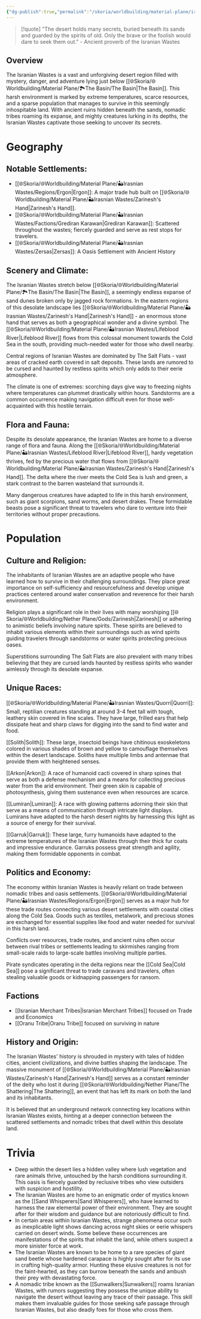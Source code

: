 ```yaml
---
{"dg-publish":true,"permalink":"/skoria/worldbuilding/material-plane/irasnian-wastes/irasnian-wastes/","noteIcon":"Region","created":"2023-06-06T00:06:23.945+02:00","updated":"2023-06-08T13:07:14.751+02:00"}
---
```



> [!quote] "The desert holds many secrets, buried beneath its sands and guarded by the spirits of old. Only the brave or the foolish would dare to seek them out." - Ancient proverb of the Isranian Wastes

## Overview
The Isranian Wastes is a vast and unforgiving desert region filled with mystery, danger, and adventure lying just below [[🌐Skoria/🌐Worldbuilding/Material Plane/🏞️The Basin/The Basin\|The Basin]]. This harsh environment is marked by extreme temperatures, scarce resources, and a sparse population that manages to survive in this seemingly inhospitable land. With ancient ruins hidden beneath the sands, nomadic tribes roaming its expanse, and mighty creatures lurking in its depths, the Isranian Wastes captivate those seeking to uncover its secrets.

# Geography
## Notable Settlements:
- [[🌐Skoria/🌐Worldbuilding/Material Plane/🏜️Irasnian Wastes/Regions/Ergon\|Ergon]]: A major trade hub built on [[🌐Skoria/🌐Worldbuilding/Material Plane/🏜️Irasnian Wastes/Zarinesh's Hand\|Zarinesh's Hand]].
- [[🌐Skoria/🌐Worldbuilding/Material Plane/🏜️Irasnian Wastes/Factions/Grediran Karawan\|Grediran Karawan]]: Scattered throughout the wastes; fiercely guarded and serve as rest stops for travelers.
- [[🌐Skoria/🌐Worldbuilding/Material Plane/🏜️Irasnian Wastes/Zersas\|Zersas]]: A Oasis Settlement with Ancient History

## Scenery and Climate:
The Isranian Wastes stretch below [[🌐Skoria/🌐Worldbuilding/Material Plane/🏞️The Basin/The Basin\|The Basin]], a seemingly endless expanse of sand dunes broken only by jagged rock formations. In the eastern regions of this desolate landscape lies [[🌐Skoria/🌐Worldbuilding/Material Plane/🏜️Irasnian Wastes/Zarinesh's Hand\|Zarinesh's Hand]] - an enormous stone hand that serves as both a geographical wonder and a divine symbol. The [[🌐Skoria/🌐Worldbuilding/Material Plane/🏜️Irasnian Wastes/Lifeblood River\|Lifeblood River]] flows from this colossal monument towards the Cold Sea in the south, providing much-needed water for those who dwell nearby.

Central regions of Isranian Wastes are dominated by The Salt Flats - vast areas of cracked earth covered in salt deposits. These lands are rumored to be cursed and haunted by restless spirits which only adds to their eerie atmosphere.

The climate is one of extremes: scorching days give way to freezing nights where temperatures can plummet drastically within hours. Sandstorms are a common occurrence making navigation difficult even for those well-acquainted with this hostile terrain.

## Flora and Fauna:
Despite its desolate appearance, the Isranian Wastes are home to a diverse range of flora and fauna. Along the [[🌐Skoria/🌐Worldbuilding/Material Plane/🏜️Irasnian Wastes/Lifeblood River\|Lifeblood River]], hardy vegetation thrives, fed by the precious water that flows from [[🌐Skoria/🌐Worldbuilding/Material Plane/🏜️Irasnian Wastes/Zarinesh's Hand\|Zarinesh's Hand]]. The delta where the river meets the Cold Sea is lush and green, a stark contrast to the barren wasteland that surrounds it.

Many dangerous creatures have adapted to life in this harsh environment, such as giant scorpions, sand worms, and desert drakes. These formidable beasts pose a significant threat to travelers who dare to venture into their territories without proper precautions.

# Population
## Culture and Religion:
The inhabitants of Isranian Wastes are an adaptive people who have learned how to survive in their challenging surroundings. They place great importance on self-sufficiency and resourcefulness and develop unique practices centered around water conservation and reverence for their harsh environment.

Religion plays a significant role in their lives with many worshiping [[🌐Skoria/🌐Worldbuilding/Nether Plane/Gods/Zarinesh\|Zarinesh]] or adhering to animistic beliefs involving nature spirits. These spirits are believed to inhabit various elements within their surroundings such as wind spirits guiding travelers through sandstorms or water spirits protecting precious oases.

Superstitions surrounding The Salt Flats are also prevalent with many tribes believing that they are cursed lands haunted by restless spirits who wander aimlessly through its desolate expanse.

## Unique Races:
[[🌐Skoria/🌐Worldbuilding/Material Plane/🏜️Irasnian Wastes/Quorri\|Quorri]]: Small, reptilian creatures standing at around 3-4 feet tall with tough, leathery skin covered in fine scales. They have large, frilled ears that help dissipate heat and sharp claws for digging into the sand to find water and food.

[[Solith\|Solith]]: These large, insectoid beings have chitinous exoskeletons colored in various shades of brown and yellow to camouflage themselves within the desert landscape. Soliths have multiple limbs and antennae that provide them with heightened senses.

[[Arkon\|Arkon]]: A race of humanoid cacti covered in sharp spines that serve as both a defense mechanism and a means for collecting precious water from the arid environment. Their green skin is capable of photosynthesis, giving them sustenance even when resources are scarce.

[[Lumiran\|Lumiran]]: A race with glowing patterns adorning their skin that serve as a means of communication through intricate light displays. Lumirans have adapted to the harsh desert nights by harnessing this light as a source of energy for their survival.

[[Garruk\|Garruk]]: These large, furry humanoids have adapted to the extreme temperatures of the Isranian Wastes through their thick fur coats and impressive endurance. Garruks possess great strength and agility, making them formidable opponents in combat.


## Politics and Economy:
The economy within Isranian Wastes is heavily reliant on trade between nomadic tribes and oasis settlements. [[🌐Skoria/🌐Worldbuilding/Material Plane/🏜️Irasnian Wastes/Regions/Ergon\|Ergon]] serves as a major hub for these trade routes connecting various desert settlements with coastal cities along the Cold Sea. Goods such as textiles, metalwork, and precious stones are exchanged for essential supplies like food and water needed for survival in this harsh land.

Conflicts over resources, trade routes, and ancient ruins often occur between rival tribes or settlements leading to skirmishes ranging from small-scale raids to large-scale battles involving multiple parties.

Pirate syndicates operating in the delta regions near the [[Cold Sea\|Cold Sea]] pose a significant threat to trade caravans and travelers, often stealing valuable goods or kidnapping passengers for ransom.

## Factions
- [[Isranian Merchant Tribes\|Isranian Merchant Tribes]] focused on Trade and Economics 
- [[Oranu Tribe\|Oranu Tribe]] focused on surviving in nature

## History and Origin:
The Isranian Wastes' history is shrouded in mystery with tales of hidden cities, ancient civilizations, and divine battles shaping the landscape. The massive monument of [[🌐Skoria/🌐Worldbuilding/Material Plane/🏜️Irasnian Wastes/Zarinesh's Hand\|Zarinesh's Hand]] serves as a constant reminder of the deity who lost it during [[🌐Skoria/🌐Worldbuilding/Nether Plane/The Shattering\|The Shattering]], an event that has left its mark on both the land and its inhabitants.

It is believed that an underground network connecting key locations within Isranian Wastes exists, hinting at a deeper connection between the scattered settlements and nomadic tribes that dwell within this desolate land.

# Trivia

- Deep within the desert lies a hidden valley where lush vegetation and rare animals thrive, untouched by the harsh conditions surrounding it. This oasis is fiercely guarded by reclusive tribes who view outsiders with suspicion and hostility.
- The Isranian Wastes are home to an enigmatic order of mystics known as the [[Sand Whisperers\|Sand Whisperers]], who have learned to harness the raw elemental power of their environment. They are sought after for their wisdom and guidance but are notoriously difficult to find.
- In certain areas within Isranian Wastes, strange phenomena occur such as inexplicable light shows dancing across night skies or eerie whispers carried on desert winds. Some believe these occurrences are manifestations of the spirits that inhabit the land, while others suspect a more sinister force at work.
- The Isranian Wastes are known to be home to a rare species of giant sand beetle whose hardened carapace is highly sought after for its use in crafting high-quality armor. Hunting these elusive creatures is not for the faint-hearted, as they can burrow beneath the sands and ambush their prey with devastating force.
- A nomadic tribe known as the [[Sunwalkers\|Sunwalkers]] roams Isranian Wastes, with rumors suggesting they possess the unique ability to navigate the desert without leaving any trace of their passage. This skill makes them invaluable guides for those seeking safe passage through Isranian Wastes, but also deadly foes for those who cross them.

